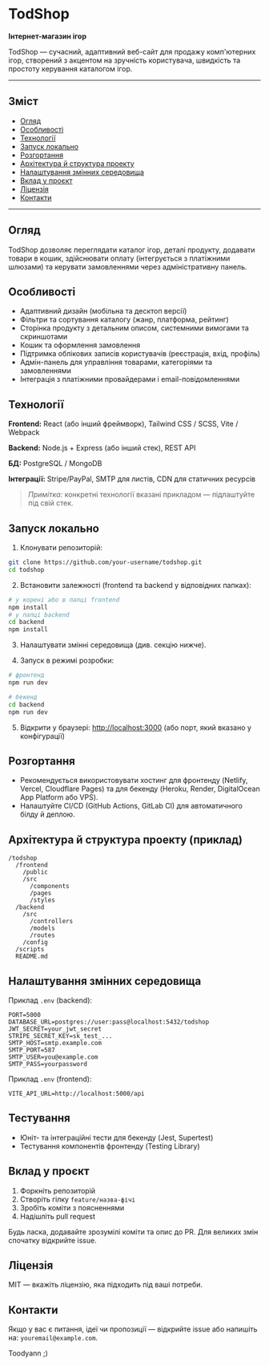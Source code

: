 # TodShop

**Інтернет-магазин ігор**

TodShop — сучасний, адаптивний веб-сайт для продажу комп'ютерних ігор, створений з акцентом на зручність користувача, швидкість та простоту керування каталогом ігор.

---

## Зміст

* [Огляд](#%D0%BE%D0%B3%D0%BB%D1%8F%D0%B4)
* [Особливості](#%D0%BE%D1%81%D0%BE%D0%B1%D0%BB%D0%B8%D0%B2%D0%BE%D1%81%D1%82%D1%96)
* [Технології](#%D1%82%D0%B5%D1%85%D0%BD%D0%BE%D0%BB%D0%BE%D0%B3%D1%96%D1%97)
* [Запуск локально](#%D0%B7%D0%B0%D0%BF%D1%83%D1%81%D0%BA-%D0%BB%D0%BE%D0%BA%D0%B0%D0%BB%D1%8C%D0%BD%D0%BE)
* [Розгортання](#%D1%80%D0%BE%D0%B7%D0%B3%D0%BE%D1%80%D1%82%D0%B0%D0%BD%D0%BD%D1%8F)
* [Архітектура й структура проекту](#%D0%B0%D1%80%D1%85%D1%96%D1%82%D0%B5%D0%BA%D1%82%D1%83%D1%80%D0%B0-%D0%B9-%D1%81%D1%82%D1%80%D1%83%D0%BA%D1%82%D1%83%D1%80%D0%B0)
* [Налаштування змінних середовища](#%D0%BD%D0%B0%D0%BB%D0%B0%D1%88%D1%82%D1%83%D0%B2%D0%B0%D0%BD%D0%BD%D1%8F-%D0%B7%D0%BC%D1%96%D0%BD%D0%BD%D0%B8%D1%85-%D1%81%D0%B5%D1%80%D0%B5%D0%B4%D0%BE%D0%B2%D0%B8%D1%89%D0%B0)
* [Вклад у проєкт](#%D0%B2%D0%BA%D0%BB%D0%B0%D0%B4-%D1%83-%D0%BF%D1%80%D0%BE%D1%94%D0%BA%D1%82)
* [Ліцензія](#%D0%BB%D1%96%D1%86%D0%B5%D0%BD%D0%B7%D1%96%D1%8F)
* [Контакти](#%D0%BA%D0%BE%D0%BD%D1%82%D0%B0%D0%BA%D1%82%D0%B8)

---

## Огляд

TodShop дозволяє переглядати каталог ігор, деталі продукту, додавати товари в кошик, здійснювати оплату (інтегрується з платіжними шлюзами) та керувати замовленнями через адміністративну панель.

## Особливості

* Адаптивний дизайн (мобільна та десктоп версії)
* Фільтри та сортування каталогу (жанр, платформа, рейтинг)
* Сторінка продукту з детальним описом, системними вимогами та скриншотами
* Кошик та оформлення замовлення
* Підтримка облікових записів користувачів (реєстрація, вхід, профіль)
* Адмін-панель для управління товарами, категоріями та замовленнями
* Інтеграція з платіжними провайдерами і email-повідомленнями

## Технології

**Frontend:** React (або інший фреймворк), Tailwind CSS / SCSS, Vite / Webpack

**Backend:** Node.js + Express (або інший стек), REST API

**БД:** PostgreSQL / MongoDB

**Інтеграції:** Stripe/PayPal, SMTP для листів, CDN для статичних ресурсів

> *Примітка:* конкретні технології вказані прикладом — підлаштуйте під свій стек.

## Запуск локально

1. Клонувати репозиторій:

```bash
git clone https://github.com/your-username/todshop.git
cd todshop
```

2. Встановити залежності (frontend та backend у відповідних папках):

```bash
# у корені або в папці frontend
npm install
# у папці backend
cd backend
npm install
```

3. Налаштувати змінні середовища (див. секцію нижче).

4. Запуск в режимі розробки:

```bash
# фронтенд
npm run dev

# бекенд
cd backend
npm run dev
```

5. Відкрити у браузері: [http://localhost:3000](http://localhost:5173) (або порт, який вказано у конфігурації)

## Розгортання

* Рекомендується використовувати хостинг для фронтенду (Netlify, Vercel, Cloudflare Pages) та для бекенду (Heroku, Render, DigitalOcean App Platform або VPS).
* Налаштуйте CI/CD (GitHub Actions, GitLab CI) для автоматичного білду й деплою.

## Архітектура й структура проекту (приклад)

```
/todshop
  /frontend
    /public
    /src
      /components
      /pages
      /styles
  /backend
    /src
      /controllers
      /models
      /routes
    /config
  /scripts
  README.md
```

## Налаштування змінних середовища

Приклад `.env` (backend):

```
PORT=5000
DATABASE_URL=postgres://user:pass@localhost:5432/todshop
JWT_SECRET=your_jwt_secret
STRIPE_SECRET_KEY=sk_test_...
SMTP_HOST=smtp.example.com
SMTP_PORT=587
SMTP_USER=you@example.com
SMTP_PASS=yourpassword
```

Приклад `.env` (frontend):

```
VITE_API_URL=http://localhost:5000/api
```

## Тестування

* Юніт- та інтеграційні тести для бекенду (Jest, Supertest)
* Тестування компонентів фронтенду (Testing Library)

## Вклад у проєкт

1. Форкніть репозиторій
2. Створіть гілку `feature/назва-фічі`
3. Зробіть коміти з поясненнями
4. Надішліть pull request

Будь ласка, додавайте зрозумілі коміти та опис до PR. Для великих змін спочатку відкрийте issue.

## Ліцензія

MIT — вкажіть ліцензію, яка підходить під ваші потреби.

## Контакти

Якщо у вас є питання, ідеї чи пропозиції — відкрийте issue або напишіть на: `youremail@example.com`.

Toodyann ;)

